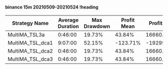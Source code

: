 #### binance 15m 20210509-20210524 !heading
| Strategy Name    | Average Duration | Max Drawdown | Profit Mean | Profit Sum | Profit Total | Trade Count | Win Rate |
| ---------------- | ---------------- | ------------ | ----------- | ---------- | ------------ | ----------- | -------- |
| MultiMA_TSL3a    | 0:46:00          | 19.73%       | 43.84%      | 16660.00%  | 3343.00%     | 380         | 68.16%   |
| MultiMA_TSL_dca1 | 9:07:00          | 52.15%       | -123.71%    | -19299.00% | -4323.00%    | 156         | 78.85%   |
| MultiMA_TSL_dca2 | 0:46:00          | 19.73%       | 43.84%      | 16660.00%  | 3343.00%     | 380         | 68.16%   |
| MultiMA_TSL_dca3 | 0:46:00          | 19.73%       | 43.84%      | 16660.00%  | 3343.00%     | 380         | 68.16%   |